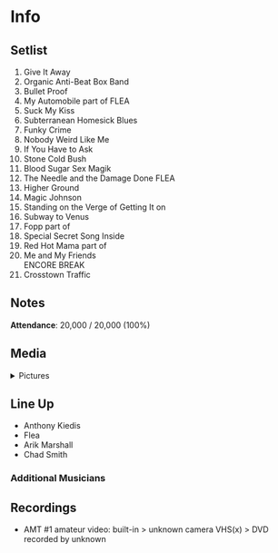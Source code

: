 # Info

## Setlist

1. Give It Away
2. Organic Anti-Beat Box Band
3. Bullet Proof
4. My Automobile part of FLEA
5. Suck My Kiss
6. Subterranean Homesick Blues
7. Funky Crime
8. Nobody Weird Like Me
9. If You Have to Ask
10. Stone Cold Bush
11. Blood Sugar Sex Magik
12. The Needle and the Damage Done FLEA
13. Higher Ground
14. Magic Johnson
15. Standing on the Verge of Getting It on
16. Subway to Venus
17. Fopp part of
18. Special Secret Song Inside
19. Red Hot Mama part of
20. Me and My Friends
<br> ENCORE BREAK
21. Crosstown Traffic

## Notes

**Attendance**: 20,000 / 20,000 (100%)

## Media 

<details>
  <summary>Pictures</summary>
  <!--<img alt="Setlist" title="Setlist" src="_.jpg" height="200" />
  <img alt="Clipping" title="Clipping" src="_.jpg" height="200" />
  <img alt="Flyer" title="Flyer" src="_.jpg" height="200" />-->
</details>

## Line Up

* Anthony Kiedis
* Flea
* Arik Marshall
* Chad Smith

### Additional Musicians

## Recordings

* AMT #1 amateur video: built-in > unknown camera VHS(x) > DVD recorded by unknown
